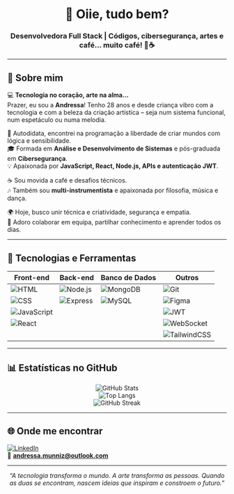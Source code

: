 <div align="center">

# 👋 Oiie, tudo bem?  
### Desenvolvedora Full Stack | Códigos, cibersegurança, artes e café... muito café! 🎨☕  

</div>

---

## 💫 Sobre mim  

💻 <b>Tecnologia no coração, arte na alma...</b>  
Prazer, eu sou a <b>Andressa</b>! Tenho 28 anos e desde criança vibro com a tecnologia e com a beleza da criação artística – seja num sistema funcional, num espetáculo ou numa melodia.  

🧠 Autodidata, encontrei na programação a liberdade de criar mundos com lógica e sensibilidade.  
🎓 Formada em <b>Análise e Desenvolvimento de Sistemas</b> e pós-graduada em <b>Cibersegurança</b>.  
💡 Apaixonada por <b>JavaScript, React, Node.js, APIs e autenticação JWT</b>.  

☕ Sou movida a café e desafios técnicos.  
🎶 Também sou <b>multi-instrumentista</b> e apaixonada por filosofia, música e dança.  

🌍 Hoje, busco unir técnica e criatividade, segurança e empatia.  
🤝 Adoro colaborar em equipa, partilhar conhecimento e aprender todos os dias.  

---

## 🚀 Tecnologias e Ferramentas  

| Front-end | Back-end | Banco de Dados | Outros |
|-----------|----------|----------------|--------|
| ![HTML](https://img.shields.io/badge/HTML5-E34F26?style=for-the-badge&logo=html5&logoColor=white) | ![Node.js](https://img.shields.io/badge/Node.js-43853D?style=for-the-badge&logo=node.js&logoColor=white) | ![MongoDB](https://img.shields.io/badge/MongoDB-4EA94B?style=for-the-badge&logo=mongodb&logoColor=white) | ![Git](https://img.shields.io/badge/GIT-E44C30?style=for-the-badge&logo=git&logoColor=white) |
| ![CSS](https://img.shields.io/badge/CSS3-1572B6?style=for-the-badge&logo=css3&logoColor=white) | ![Express](https://img.shields.io/badge/Express.js-404D59?style=for-the-badge) | ![MySQL](https://img.shields.io/badge/MySQL-005C84?style=for-the-badge&logo=mysql&logoColor=white) | ![Figma](https://img.shields.io/badge/Figma-F24E1E?style=for-the-badge&logo=figma&logoColor=white) |
| ![JavaScript](https://img.shields.io/badge/JavaScript-F7DF1E?style=for-the-badge&logo=javascript&logoColor=black) |   |   | ![JWT](https://img.shields.io/badge/JWT-black?style=for-the-badge&logo=jsonwebtokens) |
| ![React](https://img.shields.io/badge/React-20232A?style=for-the-badge&logo=react&logoColor=61DAFB) |   |   | ![WebSocket](https://img.shields.io/badge/WebSocket-2E7D32?style=for-the-badge&logo=socket.io&logoColor=white) |
|   |   |   | ![TailwindCSS](https://img.shields.io/badge/Tailwind_CSS-38B2AC?style=for-the-badge&logo=tailwind-css&logoColor=white) |

---

## 📊 Estatísticas no GitHub  

<div align="center">

![GitHub Stats](https://github-readme-stats.vercel.app/api?username=Munnizdev&show_icons=true&theme=radical)  
![Top Langs](https://github-readme-stats.vercel.app/api/top-langs/?username=Munnizdev&layout=compact&theme=radical)  
![GitHub Streak](https://streak-stats.demolab.com?user=Munnizdev&theme=radical&hide_border=false)  

</div>

---

## 🌐 Onde me encontrar  

[![LinkedIn](https://img.shields.io/badge/LinkedIn-0A66C2?style=for-the-badge&logo=linkedin&logoColor=white)](https://www.linkedin.com/in/andressa-muniz-2a7714146/)  
📩 **andressa.munniz@outlook.com**  

---

<p align="center">
  <em>“A tecnologia transforma o mundo. A arte transforma as pessoas. Quando as duas se encontram, nascem ideias que inspiram e constroem o futuro.”</em>  
</p>
